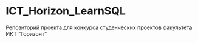 # ICT_Horizon_LearnSQL
Репозиторий проекта для конкурса студенческих проектов факультета ИКТ “Горизонт”
